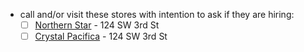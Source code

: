- call and/or visit these stores with intention to ask if they are hiring:
	- [ ] [Northern Star](https://www.facebook.com/p/Northern-Star-100057524355063/) - 124 SW 3rd St
	- [ ] [Crystal Pacifica](https://crystalpacifica.com/) - 124 SW 3rd St